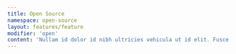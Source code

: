 ```yaml
---
title: Open Source
namespace: open-source
layout: features/feature
modifier: 'open'
content: 'Nullam id dolor id nibh ultricies vehicula ut id elit. Fusce dapibus, tellus ac cursus commodo, tortor mauris condimentum nibh, ut fermentum massa justo sit amet risus. Cras justo odio, dapibus ac facilisis in, egestas eget quam.'
---
```

